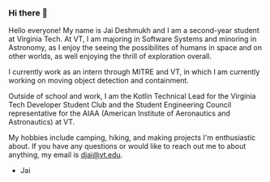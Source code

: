 ### Hi there 👋


Hello everyone! My name is Jai Deshmukh and I am a second-year student at Virginia Tech. At VT, I am majoring in Software Systems and minoring in Astronomy, as I enjoy the seeing the possibilites of humans in space and on other worlds, as well enjoying the thrill of exploration overall.

I currently work as an intern through MITRE and VT, in which I am currently working on moving object detection and containment. 

Outside of school and work, I am the Kotlin Technical Lead for the Virginia Tech Developer Student Club and the Student Engineering Council representative for the AIAA (American Institute of Aeronautics and Astronautics) at VT. 

My hobbies include camping, hiking, and making projects I'm enthusiastic about. If you have any questions or would like to reach out me to about anything, my email is djai@vt.edu.

- Jai


